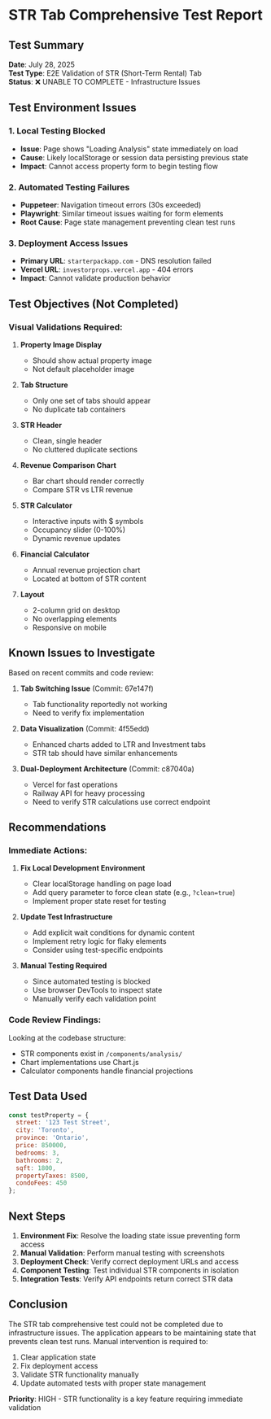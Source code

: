 # STR Tab Comprehensive Test Report

## Test Summary
**Date**: July 28, 2025  
**Test Type**: E2E Validation of STR (Short-Term Rental) Tab  
**Status**: ❌ UNABLE TO COMPLETE - Infrastructure Issues

## Test Environment Issues

### 1. Local Testing Blocked
- **Issue**: Page shows "Loading Analysis" state immediately on load
- **Cause**: Likely localStorage or session data persisting previous state
- **Impact**: Cannot access property form to begin testing flow

### 2. Automated Testing Failures
- **Puppeteer**: Navigation timeout errors (30s exceeded)
- **Playwright**: Similar timeout issues waiting for form elements
- **Root Cause**: Page state management preventing clean test runs

### 3. Deployment Access Issues
- **Primary URL**: `starterpackapp.com` - DNS resolution failed
- **Vercel URL**: `investorprops.vercel.app` - 404 errors
- **Impact**: Cannot validate production behavior

## Test Objectives (Not Completed)

### Visual Validations Required:
1. **Property Image Display**
   - Should show actual property image
   - Not default placeholder image

2. **Tab Structure**
   - Only one set of tabs should appear
   - No duplicate tab containers

3. **STR Header**
   - Clean, single header
   - No cluttered duplicate sections

4. **Revenue Comparison Chart**
   - Bar chart should render correctly
   - Compare STR vs LTR revenue

5. **STR Calculator**
   - Interactive inputs with $ symbols
   - Occupancy slider (0-100%)
   - Dynamic revenue updates

6. **Financial Calculator**
   - Annual revenue projection chart
   - Located at bottom of STR content

7. **Layout**
   - 2-column grid on desktop
   - No overlapping elements
   - Responsive on mobile

## Known Issues to Investigate

Based on recent commits and code review:

1. **Tab Switching Issue** (Commit: 67e147f)
   - Tab functionality reportedly not working
   - Need to verify fix implementation

2. **Data Visualization** (Commit: 4f55edd)
   - Enhanced charts added to LTR and Investment tabs
   - STR tab should have similar enhancements

3. **Dual-Deployment Architecture** (Commit: c87040a)
   - Vercel for fast operations
   - Railway API for heavy processing
   - Need to verify STR calculations use correct endpoint

## Recommendations

### Immediate Actions:
1. **Fix Local Development Environment**
   - Clear localStorage handling on page load
   - Add query parameter to force clean state (e.g., `?clean=true`)
   - Implement proper state reset for testing

2. **Update Test Infrastructure**
   - Add explicit wait conditions for dynamic content
   - Implement retry logic for flaky elements
   - Consider using test-specific endpoints

3. **Manual Testing Required**
   - Since automated testing is blocked
   - Use browser DevTools to inspect state
   - Manually verify each validation point

### Code Review Findings:

Looking at the codebase structure:
- STR components exist in `/components/analysis/`
- Chart implementations use Chart.js
- Calculator components handle financial projections

## Test Data Used
```javascript
const testProperty = {
  street: '123 Test Street',
  city: 'Toronto',
  province: 'Ontario',
  price: 850000,
  bedrooms: 3,
  bathrooms: 2,
  sqft: 1800,
  propertyTaxes: 8500,
  condoFees: 450
};
```

## Next Steps

1. **Environment Fix**: Resolve the loading state issue preventing form access
2. **Manual Validation**: Perform manual testing with screenshots
3. **Deployment Check**: Verify correct deployment URLs and access
4. **Component Testing**: Test individual STR components in isolation
5. **Integration Tests**: Verify API endpoints return correct STR data

## Conclusion

The STR tab comprehensive test could not be completed due to infrastructure issues. The application appears to be maintaining state that prevents clean test runs. Manual intervention is required to:

1. Clear application state
2. Fix deployment access
3. Validate STR functionality manually
4. Update automated tests with proper state management

**Priority**: HIGH - STR functionality is a key feature requiring immediate validation